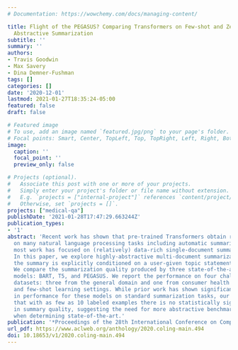 ```yaml
---
# Documentation: https://wowchemy.com/docs/managing-content/

title: Flight of the PEGASUS? Comparing Transformers on Few-shot and Zero-shot Multi-document
  Abstractive Summarization
subtitle: ''
summary: ''
authors:
- Travis Goodwin
- Max Savery
- Dina Demner-Fushman
tags: []
categories: []
date: '2020-12-01'
lastmod: 2021-01-27T18:35:24-05:00
featured: false
draft: false

# Featured image
# To use, add an image named `featured.jpg/png` to your page's folder.
# Focal points: Smart, Center, TopLeft, Top, TopRight, Left, Right, BottomLeft, Bottom, BottomRight.
image:
  caption: ''
  focal_point: ''
  preview_only: false

# Projects (optional).
#   Associate this post with one or more of your projects.
#   Simply enter your project's folder or file name without extension.
#   E.g. `projects = ["internal-project"]` references `content/project/deep-learning/index.md`.
#   Otherwise, set `projects = []`.
projects: ["medical-qa"]
publishDate: '2021-01-28T17:47:29.663244Z'
publication_types:
- '1'
abstract: 'Recent work has shown that pre-trained Transformers obtain remarkable performance
  on many natural language processing tasks including automatic summarization. However,
  most work has focused on (relatively) data-rich single-document summarization settings.
  In this paper, we explore highly-abstractive multi-document summarization where
  the summary is explicitly conditioned on a user-given topic statement or question.
  We compare the summarization quality produced by three state-of-the-art transformer-based
  models: BART, T5, and PEGASUS. We report the performance on four challenging summarization
  datasets: three from the general domain and one from consumer health in both zero-shot
  and few-shot learning settings. While prior work has shown significant differences
  in performance for these models on standard summarization tasks, our results indicate
  that with as few as 10 labeled examples there is no statistically significant difference
  in summary quality, suggesting the need for more abstractive benchmark collections
  when determining state-of-the-art.'
publication: '*Proceedings of the 28th International Conference on Computational Linguistics*'
url_pdf: https://www.aclweb.org/anthology/2020.coling-main.494
doi: 10.18653/v1/2020.coling-main.494
---
```

